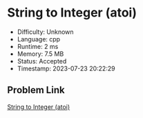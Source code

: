 # String to Integer (atoi)

- Difficulty: Unknown
- Language: cpp
- Runtime: 2 ms
- Memory: 7.5 MB
- Status: Accepted
- Timestamp: 2023-07-23 20:22:29

## Problem Link
[String to Integer (atoi)](https://leetcode.com/problems/string-to-integer-atoi)

